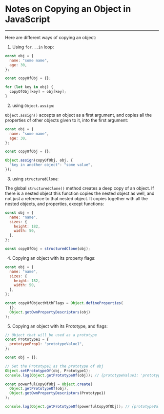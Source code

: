 # Notes on Copying an Object in JavaScript

<hr>

Here are different ways of copying an object:

1. Using `for...in` loop:

```js
const obj = {
  name: "some name",
  age: 30,
};

const copyOfObj = {};

for (let key in obj) {
  copyOfObj[key] = obj[key];
}
```

2. using `Object.assign`:

`Object.assign()` accepts an object as a first argument, and copies all the properties of other objects given to it, into the first argument:

```js
const obj = {
  name: "some name",
  age: 30,
};

const copyOfObj = {};

Object.assign(copyOfObj, obj, {
  "key in another object": "some value",
});
```

3. using `structuredClone`:

The global `structuredClone()` method creates a deep copy of an object. If there is a nested object this function copies the nested object as well, and not just a reference to that nested object. It copies together with all the nested objects, and properties, except functions:

```js
const obj = {
  name: "name",
  sizes: {
    height: 182,
    width: 50,
  },
};

const copyOfObj = structuredClone(obj);
```

4. Copying an object with its property flags:

```js
const obj = {
  name: "name",
  sizes: {
    height: 182,
    width: 50,
  },
};

const copyOfObjectWithFlags = Object.defineProperties(
  {},
  Object.getOwnPropertyDescriptors(obj)
);
```

5. Copying an object with its Prototype, and flags:

```js
// Object that will be used as a prototype
const Prototype1 = {
  prototypeProp1: "prototypeValue1",
};

const obj = {};

// Set the Prototype1 as the prototype of obj
Object.setPrototypeOf(obj, Prototype1);
console.log(Object.getPrototypeOf(obj)); // {prototypeValue1: 'prototypeValue1'}

const powerfulCopyOfObj = Object.create(
  Object.getPrototypeOf(obj),
  Object.getOwnPropertyDescriptors(Prototype1)
);

console.log(Object.getPrototypeOf(powerfulCopyOfObj)); // {prototypeValue1: 'prototypeValue1'}
```
